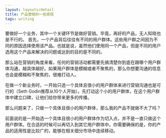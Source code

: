 ```yaml
---
layout: layouts/detail
title: 产品营销的一些感悟
tags: writing
---
```

要做好一个业务，其中一个关键环节是做好营销。毕竟，再好的产品，无人知晓也是不行的。
首先，一个产品背后往往有不同的用户群体。这些用户群之间因为不同的原因选择使用该产品。也就是说，虽然他们使用同一个产品，但是不同的用户选用这个产品来解决的问题或达到的目的是不同的。

那么站在营销的角度来看，任何的营销活动都需要先搞清楚你到底在跟哪个用户群体沟通，越具体越好。如果用户群体是模糊或者不聚焦的，那么你想要沟通的信息也会是模糊和不聚焦的，很难打动人。

在做一个新业务时，一开始只选一个具体且很小的用户群体来进行营销沟通也是可行的（Seth Godin推荐从10个人开始）。先打动这个小的用户群体，在这个用户群体中建立口碑，让他们给你带来更多的传播。

那么问题来了，只做一个具体且很小的用户群体，那么我的产品不就做不大了吗？

前面说的是一开始选一个具体且很小的用户群体作为切入点，并不是一直只做这个用户群体。在合适的时候可以再切入到其它用户群体中。你需要确保的是，你的产品的适用性是比较广的，能够在相关细分市场中连续移动。